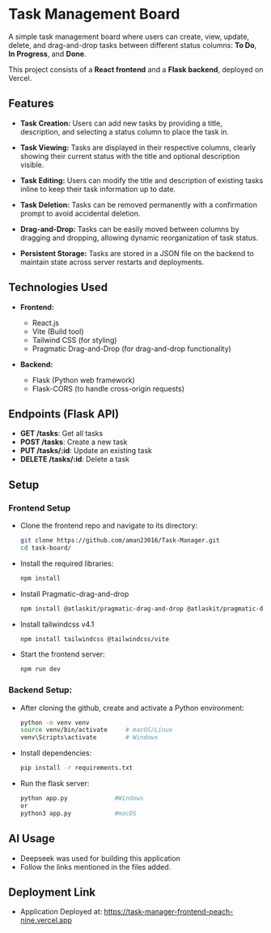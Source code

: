# Task Management Board

A simple task management board where users can create, view, update, delete, and drag-and-drop tasks between different status columns: **To Do**, **In Progress**, and **Done**.

This project consists of a **React frontend** and a **Flask backend**, deployed on Vercel.

## Features

- **Task Creation:** Users can add new tasks by providing a title, description, and selecting a status column to place the task in.
  
- **Task Viewing:** Tasks are displayed in their respective columns, clearly showing their current status with the title and optional description visible.

- **Task Editing:** Users can modify the title and description of existing tasks inline to keep their task information up to date.

- **Task Deletion:** Tasks can be removed permanently with a confirmation prompt to avoid accidental deletion.

- **Drag-and-Drop:** Tasks can be easily moved between columns by dragging and dropping, allowing dynamic reorganization of task status.

- **Persistent Storage:** Tasks are stored in a JSON file on the backend to maintain state across server restarts and deployments.

## Technologies Used

- **Frontend:**
  - React.js
  - Vite (Build tool)
  - Tailwind CSS (for styling)
  - Pragmatic Drag-and-Drop (for drag-and-drop functionality)
  
- **Backend:**
  - Flask (Python web framework)
  - Flask-CORS (to handle cross-origin requests)

## Endpoints (Flask API)

- **GET /tasks**: Get all tasks
- **POST /tasks**: Create a new task
- **PUT /tasks/:id**: Update an existing task
- **DELETE /tasks/:id**: Delete a task

## Setup

### Frontend Setup

- Clone the frontend repo and navigate to its directory:
  ```bash
  git clone https://github.com/aman23016/Task-Manager.git
  cd task-board/
  ```

- Install the required libraries:
  ```bash
  npm install
  ```

- Install Pragmatic-drag-and-drop
  ```bash
  npm install @atlaskit/pragmatic-drag-and-drop @atlaskit/pragmatic-drag-and-drop-hitbox tiny-invariant
  ```

- Install tailwindcss v4.1
  ```bash
  npm install tailwindcss @tailwindcss/vite 
  ```

- Start the frontend server:
  ```bash
  npm run dev
  ```

### Backend Setup:

- After cloning the github, create and activate a Python environment:
  ```bash
  python -m venv venv
  source venv/bin/activate     # macOS/Linux
  venv\Scripts\activate        # Windows
  ```

- Install dependencies:
  ```bash
  pip install -r requirements.txt
  ```

- Run the flask server:
  ```bash
  python app.py             #Windows
  or
  python3 app.py            #macOS
  ```

## AI Usage

- Deepseek was used for building this application
- Follow the links mentioned in the files added.

## Deployment Link

- Application Deployed at: https://task-manager-frontend-peach-nine.vercel.app